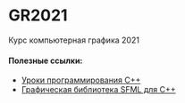# GR2021
Курс компьютерная графика 2021

#### Полезные ссылки:
* [Уроки программирования С++](https://ravesli.com/uroki-cpp/)
* [Графическая библиотека SFML для C++](https://www.sfml-dev.org)

